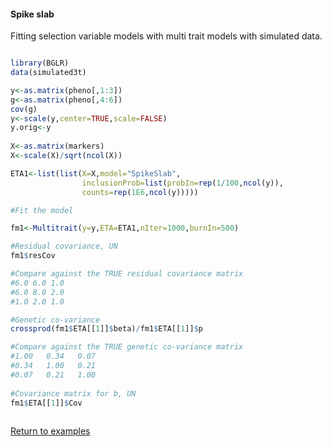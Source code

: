 #### Spike slab

Fitting selection variable models with multi trait models with simulated data.

```R

library(BGLR)
data(simulated3t)

y<-as.matrix(pheno[,1:3])
g<-as.matrix(pheno[,4:6])
cov(g)
y<-scale(y,center=TRUE,scale=FALSE)
y.orig<-y
	
X<-as.matrix(markers)
X<-scale(X)/sqrt(ncol(X))

ETA1<-list(list(X=X,model="SpikeSlab",
		        inclusionProb=list(probIn=rep(1/100,ncol(y)),
		        counts=rep(1E6,ncol(y)))))

#Fit the model

fm1<-Multitrait(y=y,ETA=ETA1,nIter=1000,burnIn=500)

#Residual covariance, UN
fm1$resCov

#Compare against the TRUE residual covariance matrix
#6.0 6.0 1.0
#6.0 8.0 2.0  
#1.0 2.0 1.0

#Genetic co-variance
crossprod(fm1$ETA[[1]]$beta)/fm1$ETA[[1]]$p

#Compare against the TRUE genetic co-variance matrix
#1.00   0.34   0.07
#0.34   1.00   0.21 
#0.07   0.21   1.00 
	
#Covariance matrix for b, UN
fm1$ETA[[1]]$Cov
	           

```

[Return to examples](https://github.com/gdlc/BGLR-R/blob/master/README.md)
